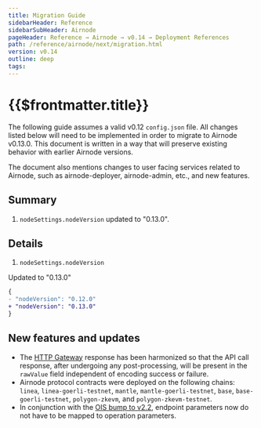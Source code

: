 ```yaml
---
title: Migration Guide
sidebarHeader: Reference
sidebarSubHeader: Airnode
pageHeader: Reference → Airnode → v0.14 → Deployment References
path: /reference/airnode/next/migration.html
version: v0.14
outline: deep
tags:
---
```


<VersionWarning/>

<PageHeader/>

<SearchHighlight/>

<FlexStartTag/>

# {{$frontmatter.title}}

The following guide assumes a valid v0.12 `config.json` file. All changes listed
below will need to be implemented in order to migrate to Airnode v0.13.0. This
document is written in a way that will preserve existing behavior with earlier
Airnode versions.

The document also mentions changes to user facing services related to Airnode,
such as airnode-deployer, airnode-admin, etc., and new features.

## Summary

1. `nodeSettings.nodeVersion` updated to "0.13.0".

## Details

1. `nodeSettings.nodeVersion`

Updated to "0.13.0"

```diff
{
- "nodeVersion": "0.12.0"
+ "nodeVersion": "0.13.0"
}
```

## New features and updates

- The
  [HTTP Gateway](/reference/airnode/latest/understand/http-gateways.md#http-gateway)
  response has been harmonized so that the API call response, after undergoing
  any post-processing, will be present in the `rawValue` field independent of
  encoding success or failure.
- Airnode protocol contracts were deployed on the following chains: `linea`,
  `linea-goerli-testnet`, `mantle`, `mantle-goerli-testnet`, `base`,
  `base-goerli-testnet`, `polygon-zkevm`, and `polygon-zkevm-testnet`.
- In conjunction with the
  [OIS bump to v2.2](https://github.com/api3dao/ois/releases), endpoint
  parameters now do not have to be mapped to operation parameters.
